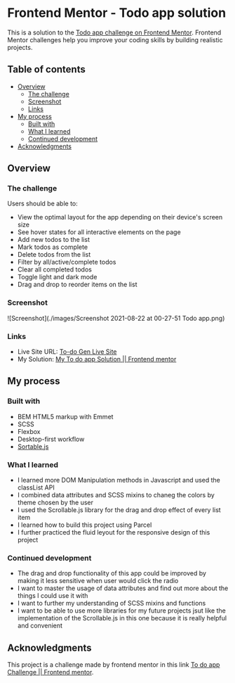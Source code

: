 # Frontend Mentor - Todo app solution

This is a solution to the [Todo app challenge on Frontend Mentor](https://www.frontendmentor.io/challenges/todo-app-Su1_KokOW). Frontend Mentor challenges help you improve your coding skills by building realistic projects. 

## Table of contents

- [Overview](#overview)
  - [The challenge](#the-challenge)
  - [Screenshot](#screenshot)
  - [Links](#links)
- [My process](#my-process)
  - [Built with](#built-with)
  - [What I learned](#what-i-learned)
  - [Continued development](#continued-development)
- [Acknowledgments](#acknowledgments)

## Overview

### The challenge

Users should be able to:

- View the optimal layout for the app depending on their device's screen size
- See hover states for all interactive elements on the page
- Add new todos to the list
- Mark todos as complete
- Delete todos from the list
- Filter by all/active/complete todos
- Clear all completed todos
- Toggle light and dark mode
- Drag and drop to reorder items on the list

### Screenshot

![Screenshot](./images/Screenshot 2021-08-22 at 00-27-51 Todo app.png)

### Links

- Live Site URL: [To-do Gen Live Site](https://todo-gen.netlify.app/)
- My Solution: [My To do app Solution || Frontend mentor](https://www.frontendmentor.io/solutions/desktop-first-approach-using-scss-and-vanilla-javascript-3RR0IPAUG)

## My process

### Built with

- BEM HTML5 markup with Emmet
- SCSS
- Flexbox
- Desktop-first workflow
- [Sortable.js](https://github.com/SortableJS/Sortable)

### What I learned

- I learned more DOM Manipulation methods in Javascript and used the classList API
- I combined data attributes and SCSS mixins to chaneg the colors by theme chosen by the user
- I used the Scrollable.js library for the drag and drop effect of every list item
- I learned how to build this project using Parcel
- I further practiced the fluid leyout for the responsive design of this project

### Continued development 

- The drag and drop functionality of this app could be improved by making it less sensitive when user would click the radio 
- I want to master the usage of data attributes and find out more about the things I could use it with
- I want to further my understanding of SCSS mixins and functions
- I want to be able to use more libraries for my future projects jsut like the implementation of the Scrollable.js in this one because it is really helpful and convenient

## Acknowledgments

This project is a challenge made by frontend mentor in this link [To do app Challenge || Frontend mentor](https://www.frontendmentor.io/challenges/todo-app-Su1_KokOW).

